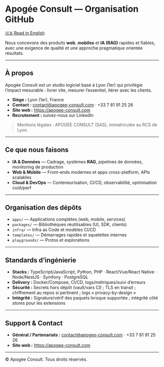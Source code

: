 # Apogée Consult — Organisation GitHub
[🇬🇧 Read in English](./readme.md)

Nous concevons des produits **web**, **mobiles** et **IA (RAG)** rapides et fiables, avec une exigence de qualité et une approche pragmatique orientée résultats.

---

## À propos

Apogée Consult est un studio logiciel basé à Lyon (1er) qui privilégie l’impact mesurable : livrer vite, mesurer l’essentiel, itérer avec les clients.

- **Siège :** Lyon (1er), France  
- **Contact :** contact@apogee-consult.com · +33 7 81 91 25 26  
- **Site web :** https://apogee-consult.com  
- **Recrutement :** suivez-nous sur LinkedIn

> Mentions légales : APOGEE CONSULT (SAS), immatriculée au RCS de Lyon.

---

## Ce que nous faisons

- **IA & Données** — Cadrage, systèmes **RAG**, pipelines de données, monitoring de production  
- **Web & Mobile** — Front-ends modernes et apps cross-platform, APIs scalables  
- **Cloud & DevOps** — Conteneurisation, CI/CD, observabilité, optimisation coût/perf

---

## Organisation des dépôts

- `apps/` — Applications complètes (web, mobile, services)  
- `packages/` — Bibliothèques réutilisables (UI, SDK, clients)  
- `infra/` — Infra as Code et modèles CI/CD  
- `templates/` — Démarrages rapides et squelettes internes  
- `playgrounds/` — Protos et explorations

---

## Standards d’ingénierie

- **Stacks :** TypeScript/JavaScript, Python, PHP · React/Vue/React Native · Node/NestJS · Symfony · PostgreSQL  
- **Delivery :** Docker/Compose, CI/CD, logs/métriques/suivi d’erreurs  
- **Sécurité :** Secrets hors dépôt (vault/vars CI) ; TLS en transit ; chiffrement au repos si pertinent ; logs « privacy-by-design »  
- **Intégrité :** Signature/vérif des paquets lorsque supportée ; intégrité côté stores pour les extensions

---

## Support & Contact

- **Général / Partenariats :** contact@apogee-consult.com · +33 7 81 91 25 26  
- **Site web :** https://apogee-consult.com

---

© Apogée Consult. Tous droits réservés.
